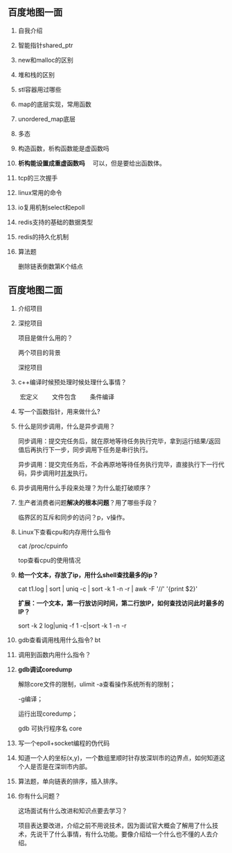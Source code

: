 ## 百度地图一面

1. 自我介绍

2. 智能指针shared_ptr

3. new和malloc的区别

4. 堆和栈的区别

5. stl容器用过哪些

6. map的底层实现，常用函数

7. unordered_map底层

8. 多态

9. 构造函数，析构函数能是虚函数吗

10. **析构能设置成重虚函数吗**  &emsp;可以，但是要给出函数体。

11. tcp的三次握手

12. linux常用的命令

13. io复用机制select和epoll

14. redis支持的基础的数据类型

15. redis的持久化机制

16. 算法题

    删除链表倒数第K个结点



## 百度地图二面

1. 介绍项目

2. 深挖项目

   项目是做什么用的？

   两个项目的背景

   深挖项目

3. c++编译时候预处理时候处理什么事情？

   ​        宏定义
   　　文件包含
   　　条件编译 

4. 写一个函数指针，用来做什么?

5. 什么是同步调用，什么是异步调用？

   同步调用：提交完任务后，就在原地等待任务执行完毕，拿到运行结果/返回值后再执行下一步，同步调用下任务是串行执行。

   异步调用：提交完任务后，不会再原地等待任务执行完毕，直接执行下一行代码，异步调用时[并发](https://so.csdn.net/so/search?q=并发&spm=1001.2101.3001.7020)执行。

6. 异步调用用什么手段来处理？为什么能打破顺序？

7. 生产者消费者问题**解决的根本问题**？用了哪些手段？

   临界区的互斥和同步的访问？p，v操作。

8. Linux下查看cpu和内存用什么指令

   cat /proc/cpuinfo

   top查看cpu的使用情况

9. **给一个文本，存放了ip，用什么shell查找最多的ip？**

   cat t1.log | sort | uniq -c | sort -k 1 -n -r | awk -F '//' '{print $2}' 

   **扩展：一个文本，第一行放访问时间，第二行放IP，如何查找访问此时最多的IP？**

   sort -k 2 log|uniq -f 1 -c|sort -k 1 -n -r

10. gdb查看调用栈用什么指令? bt

11. 调用到函数内用什么指令？

12. **gdb调试coredump**

    解除core文件的限制，ulimit -a查看操作系统所有的限制；

    -g编译；

    运行出现coredump；

    gdb 可执行程序名 core

13. 写一个epoll+socket编程的伪代码

14. 知道一个人的坐标(x,y)，一个数组里顺时针存放深圳市的边界点，如何知道这个人是否是在深圳市内部。

15. 算法题，单向链表的排序，插入排序。

16. 你有什么问题？

    这场面试有什么改进和知识点要去学习？

    项目表达要改进，介绍之前不用说技术，因为面试官大概会了解用了什么技术，先说干了什么事情，有什么功能。要像介绍给一个什么也不懂的人去介绍。

